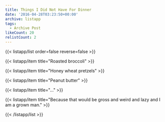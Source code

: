 ```yaml
---
title: Things I Did Not Have For Dinner
date: '2016-04-28T03:23:50+00:00'
archive: listapp
tags: 
  - Archive Post
likeCount: 20
relistCount: 2
---
```



{{< listapp/list order=false reverse=false >}}

   {{< listapp/item title="Roasted broccoli" >}}

   {{< listapp/item title="Honey wheat pretzels" >}}

   {{< listapp/item title="Peanut butter" >}}

   {{< listapp/item title="..." >}}

   {{< listapp/item title="Because that would be gross and weird and lazy and I am a grown man." >}}

{{< /listapp/list >}}
